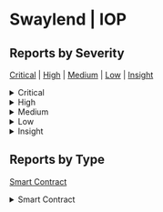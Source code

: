 # Swaylend | IOP

## Reports by Severity

[Critical](<README.md#critical>) | [High](<README.md#high>) | [Medium](<README.md#medium>) | [Low](<README.md#low>) | [Insight](<README.md#insight>)
<details>

<summary>Critical</summary>

* [35767 - [SC - Critical] constanct value is used to check \`price.confidence\`](./35767-sc-critical-constanct-value-is-used-to-check-price.confidence.md)
* [35758 - [SC - Critical] Loss of yield to the protocol due to incorrect interest rate applied](./35758-sc-critical-loss-of-yield-to-the-protocol-due-to-incorrect-interest-rate-applied.md)
* [35684 - [SC - Critical] Incorrect Pyth Oracle Price Feed Process Leads to Wrong Collateral Value Calculation](./35684-sc-critical-incorrect-pyth-oracle-price-feed-process-leads-to-wrong-collateral-value-calculati.md)

</details>

<details>

<summary>High</summary>

* [35793 - [SC - High] \`src-20.burn\` should use "==" instead of ">="](./35793-sc-high-src-20.burn-should-use-instead-of-greater-than.md)
* [35876 - [SC - High] Users will lose funds on calls to critical functions if the prices are not updated](./35876-sc-high-users-will-lose-funds-on-calls-to-critical-functions-if-the-prices-are-not-updated.md)
* [35750 - [SC - High] User loss due to Pyth oracle update fee being smaller than the msg amount sent](./35750-sc-high-user-loss-due-to-pyth-oracle-update-fee-being-smaller-than-the-msg-amount-sent.md)
* [36117 - [SC - High] Permanent freezing of tokens when user sends extra tokens as update fee](./36117-sc-high-permanent-freezing-of-tokens-when-user-sends-extra-tokens-as-update-fee.md)
* [35831 - [SC - High] By bypassing base\_borrow\_min limitation borrows can create inabsorbable loans](./35831-sc-high-by-bypassing-base_borrow_min-limitation-borrows-can-create-inabsorbable-loans.md)

</details>

<details>

<summary>Medium</summary>

* [35815 - [SC - Medium] \`Market.present\_value\_borrow\` should be roundUp](./35815-sc-medium-market.present_value_borrow-should-be-roundup.md)
* [36137 - [SC - Medium] \`absorb\_internal\` might be DOSed](./36137-sc-medium-absorb_internal-might-be-dosed.md)
* [36034 - [SC - Medium] truncation in the \`present\_value\_borrow()\` can lead to loss of accrued borrow interests.](./36034-sc-medium-truncation-in-the-present_value_borrow-can-lead-to-loss-of-accrued-borrow-interests..m)
* [35853 - [SC - Medium] permissonless constructor always for front-running owner initialization.](./35853-sc-medium-permissonless-constructor-always-for-front-running-owner-initialization..m)

</details>

<details>

<summary>Low</summary>

* [35761 - [SC - Low] Unhandled smaller base decimals than 6 or bigger than the collateral's decimals](./35761-sc-low-unhandled-smaller-base-decimals-than-6-or-bigger-than-the-collaterals-decimals.md)
* [35760 - [SC - Low] \`market::available\_to\_borrow()\` compares the collateral in USD against the borrow in base units](./35760-sc-low-market-available_to_borrow-compares-the-collateral-in-usd-against-the-borrow-in-base-un.md)
* [35724 - [SC - Low] Users can withdraw collateral even when the admin pauses the contract.](./35724-sc-low-users-can-withdraw-collateral-even-when-the-admin-pauses-the-contract..md)
* [36158 - [SC - Low] \`Market.collateral\_value\_to\_sell\` will always revert if collateral\_configuration.decimals < storage.market\_configuration.base\_token\_decimals](./36158-sc-low-market.collateral_value_to_sell-will-always-revert-if-collateral_configuration.md)
* [35908 - [SC - Low] If the collateral token''s decimal is <= the base token decimal in a market, \`collateral\_value\_to\_sell()\` will always revert & \`available\_to\_borrow()\` will return a wrong amount tha...](./35908-sc-low-if-the-collateral-token-s-decimal-is-less-than-the-base-token-decimal-in-a-market-colla.md)
* [35732 - [SC - Low] Withdrawals can not be paused which could lead to protocol insolvency in case of issues](./35732-sc-low-withdrawals-can-not-be-paused-which-could-lead-to-protocol-insolvency-in-case-of-issues.md)

</details>

<details>

<summary>Insight</summary>

* [35708 - [SC - Insight] Adding too many collaterals will halt the protocol operation](./35708-sc-insight-adding-too-many-collaterals-will-halt-the-protocol-operation.md)
* [35999 - [SC - Insight] Incorrect event name](./35999-sc-insight-incorrect-event-name.md)
* [35794 - [SC - Insight] \`Market.absorb\` can be called when \`Market.supply\_collateral\` is paused](./35794-sc-insight-market.absorb-can-be-called-when-market.supply_collateral-is-paused.md)
* [36065 - [SC - Insight] \`Market.update\_market\_configuration\` should reuse old configuration's \`base\_token.decimals\`](./36065-sc-insight-market.update_market_configuration-should-reuse-old-configurations-base_token.decim.md)
* [36108 - [SC - Insight] \`recipient\` with a NULL address will lead to permanent loss of minted coins](./36108-sc-insight-recipient-with-a-null-address-will-lead-to-permanent-loss-of-minted-coins.md)
* [36138 - [SC - Insight] \`Market.update\_collateral\_asset\` should reuse old configuration's \`asset\_id\`](./36138-sc-insight-market.update_collateral_asset-should-reuse-old-configurations-asset_id.md)
* [35768 - [SC - Insight] \`Market.set\_pyth\_contract\_id\` should emit an event](./35768-sc-insight-market.set_pyth_contract_id-should-emit-an-event.md)

</details>

## Reports by Type

[Smart Contract](<README.md#smart-contract>)
<details>

<summary>Smart Contract</summary>

* [35708 - [SC - Insight] Adding too many collaterals will halt the protocol operation](./35708-sc-insight-adding-too-many-collaterals-will-halt-the-protocol-operation.md)
* [35761 - [SC - Low] Unhandled smaller base decimals than 6 or bigger than the collateral's decimals](./35761-sc-low-unhandled-smaller-base-decimals-than-6-or-bigger-than-the-collaterals-decimals.md)
* [35793 - [SC - High] \`src-20.burn\` should use "==" instead of ">="](./35793-sc-high-src-20.burn-should-use-instead-of-greater-than.md)
* [35876 - [SC - High] Users will lose funds on calls to critical functions if the prices are not updated](./35876-sc-high-users-will-lose-funds-on-calls-to-critical-functions-if-the-prices-are-not-updated.md)
* [35767 - [SC - Critical] constanct value is used to check \`price.confidence\`](./35767-sc-critical-constanct-value-is-used-to-check-price.confidence.md)
* [35750 - [SC - High] User loss due to Pyth oracle update fee being smaller than the msg amount sent](./35750-sc-high-user-loss-due-to-pyth-oracle-update-fee-being-smaller-than-the-msg-amount-sent.md)
* [35999 - [SC - Insight] Incorrect event name](./35999-sc-insight-incorrect-event-name.md)
* [35794 - [SC - Insight] \`Market.absorb\` can be called when \`Market.supply\_collateral\` is paused](./35794-sc-insight-market.absorb-can-be-called-when-market.supply_collateral-is-paused.md)
* [35758 - [SC - Critical] Loss of yield to the protocol due to incorrect interest rate applied](./35758-sc-critical-loss-of-yield-to-the-protocol-due-to-incorrect-interest-rate-applied.md)
* [35760 - [SC - Low] \`market::available\_to\_borrow()\` compares the collateral in USD against the borrow in base units](./35760-sc-low-market-available_to_borrow-compares-the-collateral-in-usd-against-the-borrow-in-base-un.md)
* [35815 - [SC - Medium] \`Market.present\_value\_borrow\` should be roundUp](./35815-sc-medium-market.present_value_borrow-should-be-roundup.md)
* [35724 - [SC - Low] Users can withdraw collateral even when the admin pauses the contract.](./35724-sc-low-users-can-withdraw-collateral-even-when-the-admin-pauses-the-contract..md)
* [36065 - [SC - Insight] \`Market.update\_market\_configuration\` should reuse old configuration's \`base\_token.decimals\`](./36065-sc-insight-market.update_market_configuration-should-reuse-old-configurations-base_token.decim.md)
* [36108 - [SC - Insight] \`recipient\` with a NULL address will lead to permanent loss of minted coins](./36108-sc-insight-recipient-with-a-null-address-will-lead-to-permanent-loss-of-minted-coins.md)
* [36117 - [SC - High] Permanent freezing of tokens when user sends extra tokens as update fee](./36117-sc-high-permanent-freezing-of-tokens-when-user-sends-extra-tokens-as-update-fee.md)
* [36137 - [SC - Medium] \`absorb\_internal\` might be DOSed](./36137-sc-medium-absorb_internal-might-be-dosed.md)
* [36138 - [SC - Insight] \`Market.update\_collateral\_asset\` should reuse old configuration's \`asset\_id\`](./36138-sc-insight-market.update_collateral_asset-should-reuse-old-configurations-asset_id.md)
* [36158 - [SC - Low] \`Market.collateral\_value\_to\_sell\` will always revert if collateral\_configuration.decimals < storage.market\_configuration.base\_token\_decimals](./36158-sc-low-market.collateral_value_to_sell-will-always-revert-if-collateral_configuration.md)
* [35831 - [SC - High] By bypassing base\_borrow\_min limitation borrows can create inabsorbable loans](./35831-sc-high-by-bypassing-base_borrow_min-limitation-borrows-can-create-inabsorbable-loans.md)
* [35684 - [SC - Critical] Incorrect Pyth Oracle Price Feed Process Leads to Wrong Collateral Value Calculation](./35684-sc-critical-incorrect-pyth-oracle-price-feed-process-leads-to-wrong-collateral-value-calculati.md)
* [35768 - [SC - Insight] \`Market.set\_pyth\_contract\_id\` should emit an event](./35768-sc-insight-market.set_pyth_contract_id-should-emit-an-event.md)
* [35908 - [SC - Low] If the collateral token''s decimal is <= the base token decimal in a market, \`collateral\_value\_to\_sell()\` will always revert & \`available\_to\_borrow()\` will return a wrong amount tha...](./35908-sc-low-if-the-collateral-token-s-decimal-is-less-than-the-base-token-decimal-in-a-market-colla.md)
* [35732 - [SC - Low] Withdrawals can not be paused which could lead to protocol insolvency in case of issues](./35732-sc-low-withdrawals-can-not-be-paused-which-could-lead-to-protocol-insolvency-in-case-of-issues.md)
* [36034 - [SC - Medium] truncation in the \`present\_value\_borrow()\` can lead to loss of accrued borrow interests.](./36034-sc-medium-truncation-in-the-present_value_borrow-can-lead-to-loss-of-accrued-borrow-interests..m)
* [35853 - [SC - Medium] permissonless constructor always for front-running owner initialization.](./35853-sc-medium-permissonless-constructor-always-for-front-running-owner-initialization..m)

</details>
